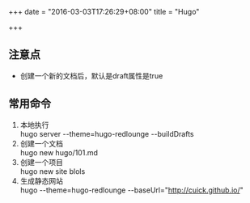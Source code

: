+++
date = "2016-03-03T17:26:29+08:00"
title = "Hugo"

+++

## 注意点
* 创建一个新的文档后，默认是draft属性是true

## 常用命令
1. 本地执行  
hugo server --theme=hugo-redlounge --buildDrafts
2. 创建一个文档  
hugo new hugo/101.md
3. 创建一个项目  
hugo new site blols
4. 生成静态网站  
hugo --theme=hugo-redlounge --baseUrl="http://cuick.github.io/"
